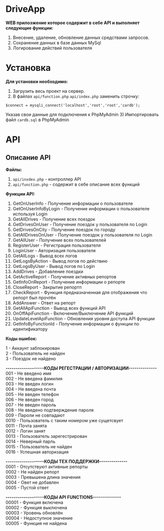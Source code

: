 # DriveApp
**WEB прилоэжение которое содержит в себе API и выполняет следующие функции:**
1) Внесение, удаление, обновление данных средствами запросов.
2) Сохранение данных в базе данных MySql
3) Логирование действий пользователя

# Установка
**Для установки необходимо:**
1) Загрузить весь проект на сервер.
1) В файлах `api/function.php` `api/index.php` заменить строчку:
```
$connect = mysqli_connect('localhost','root','root','cardb');
```
Указав свои данные для подключения к PhpMyAdmin
3) Импортировать файл `cardb.sql` в PhpMyAdmin

# API

## Описание API

**Файлы:**
1) `api/inxdex.php` - контроллер API
2) `api/function.php` - содержит в себе описание всех функций

**Функции API:**
1) GetOnUserInfo - Получение информации о пользователе
2) GetOnUserInfoByLogin - Получение информации о пользователе используя Login
3) GetAllDrives - Получение всех поездок
4) GetDrivesOnUser - Получение поездок у пользователя по Login
5) GetDrivesOnCity - Получение поездок по городу
6) GetAllDrivesOnUser - Получение поездок у пользователя по Login
7) GetAllUser - Получение всех пользователей
8) RegisterUser - Регистрация пользователя
9) LoginUser - Авторизация пользователя
10) GetAllLogs - Вывод всех логов
11) GetLogsByAction - Вывод логов по действию
12) GetLogsByUser - Вывод логов по Login
13) AddDrives - Добавление поездки
14) GetActiveReport - Получение активных репортов
15) GetInfoOnReport - Получение информации о репорте
16) CloseReport - Закрытие репортп
17) CheckReport - Функция предназначенная для отображения что репорт был прочтён
18) AddAnswer - Ответ на репорт
19) GetAllApiFunction - Вывод всех функций API
20) OnOffApiFunction - Включение/Выключение API функций
21) UpdateLevelApiFunction - Обновления уровня доступа API функции
22) GetInfoByFunctionId - Получение информации о функции по идентификатору

**Коды ошибок:**

1 - Аккаунт заблокирован <br/>
2 - Пользователь не найден <br/>
3 - Поездок не найдено <br/>

**-------------------КОДЫ РЕГЕСТРАЦИИ / АВТОРИЗАЦИИ--------------**
001 - Не введено имя <br/>
002 - Не введена фамилия <br/>
003 - Не введен логин <br/>
004 - Не введена почта <br/>
005 - Не введен телефон <br/>
006 - Не введен город <br/>
007 - Не введен пароль <br/>
008 - Не введено подтверждение пароля <br/>
009 - Пароли не совпадают <br/>
0010 - Пользователь с таким номером уже сущетсвует <br/>
0011 - Почта занята <br/>
0012 - Логин занят <br/>
0013 - Пользователь зарегестрирован <br/>
0014 - Неверный парль <br/>
0015 - Пользователь не найден <br/>
0016 - Успешная авторизация <br/>

**-------------------КОДЫ ТЕХ ПОДДЕРЖКИ--------------** <br/>
0001 - Отсутствуют активные репорты <br/>
0002 - Не найден репорт <br/>
0003 - Превышена длина значения <br/>
0004 - Овет не добавлен <br/>
0005 - Пустой ответ <br/>

**-------------------КОДЫ API FUNCTIONS--------------** <br/>
00001 - Функция включена <br/>
00002 - Функция выключена <br/>
00003 - Уровень обновлён <br/>
00004 - Недоступное значение <br/>
00005 - Функция не найдена <br/>
